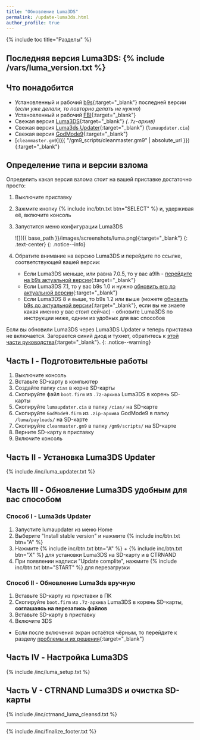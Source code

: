 ```yaml
---
title: "Обновление Luma3DS"
permalink: /update-luma3ds.html
author_profile: true
---
```

{% include toc title="Разделы" %}

## Последняя версия Luma3DS: {% include /vars/luma_version.txt %}

## Что понадобится

* Установленный и рабочий [b9s](updating-b9s){:target="_blank"} последней версии (*если уже делали, то повторно делать не нужно*)
* Установленный и рабочий [FBI](fbi){:target="_blank"}
* Свежая версия [Luma3DS](https://github.com/AuroraWright/Luma3DS/releases/latest){:target="_blank"} *(`.7z`-архив)*
* Свежая версия [Luma3ds Updater](https://github.com/KunoichiZ/lumaupdate/releases/latest){:target="_blank"} (`lumaupdater.cia`)
* Свежая версия [GodMode9](https://github.com/d0k3/GodMode9/releases/latest){:target="_blank"}
* [`cleanmaster.gm9`]({{ "/gm9_scripts/cleanmaster.gm9" | absolute_url }}){:target="_blank"}

## Определение типа и версии взлома 

Определить какая версия взлома стоит на вашей приставке достаточно просто: 

1. Выключите приставку
1. Зажмите кнопку {% include inc/btn.txt btn="SELECT" %} и, удерживая её, включите консоль
1. Запустится меню конфигурации Luma3DS

    ![]({{ base_path }}/images/screenshots/luma.png){:target="_blank"}
	{: .text-center}
    {: .notice--info}

1. Обратите внимание на версию Luma3DS и перейдите по ссылке, соответствующей вашей версии:
	+ Если Luma3DS меньше, или равна 7.0.5, то у вас a9lh - [перейдите на b9s актуальной версии](a9lh-to-b9s){:target="_blank"}
	+ Если Luma3DS 7.1, то у вас b9s 1.0 и нужно [обновить его до актуальной версии](updating-b9s){:target="_blank"}
	+ Если Luma3DS 8 и выше, то b9s 1.2 или выше (можете [обновить b9s до актуальной версии](updating-b9s){:target="_blank"}, если вы не знаете какая именно у вас стоит сейчас) - обновите Luma3DS по инструкции ниже, одним из удобных для вас способов
	
Если вы обновили Luma3DS через Luma3DS Updater и теперь приставка не включается. Загорается синий диод и тухнет, обратитесь к [этой части руководства](troubleshooting#3ds-не-включается-после-обновления-через-luma3ds-updater---загорается-синий-диод-и-тухнет){:target="_blank"}.
{: .notice--warning}
	
## Часть I - Подготовительные работы

1. Выключите консоль
1. Вставьте SD-карту в компьютер
1. Создайте папку `cias` в корне SD-карты
1. Скопируйте файл `boot.firm` из `.7z-архива` Luma3DS в корень SD-карты
1. Скопируйте `lumaupdater.cia` в папку `/cias/` на SD-карте
1. Скопируйте `GodMode9.firm` из `.zip-архива` GodMode9 в папку `/luma/payloads/` на SD-карте
1. Скопируйте `cleanmaster.gm9` в папку `/gm9/scripts/` на SD-карте
1. Верните SD-карту в приставку 
1. Включите консоль

## Часть II - Установка Luma3DS Updater

{% include /inc/luma_updater.txt %}

## Часть III - Обновление Luma3DS удобным для вас способом

### Способ I - Luma3ds Updater

1. Запустите lumaupdater из меню Home
1. Выберите "Install stable version" и нажмите {% include inc/btn.txt btn="A" %}
1. Нажмите {% include inc/btn.txt btn="A" %} + {% include inc/btn.txt btn="X" %} для установки Luma3DS на SD-карту и в CTRNAND
1. При появлении надписи "Update complite", нажмите {% include inc/btn.txt btn="START" %} для перезагрузки

### Способ II - Обновление Luma3ds вручную
  
1. Вставьте SD-карту из приставки в ПК
1. Скопируйте `boot.firm` из `.7z-архива` Luma3DS в корень SD-карты, **соглашаясь на перезапись файлов**
1. Вставьте SD-карту в приставку
1. Включите 3DS
  + Если после включения экран остаётся чёрным, то перейдите к разделу [проблемы и их решения](troubleshooting#черный-экран-при-загрузке-sysnand-после-установки-b9s){:target="_blank"}   

## Часть IV - Настройка Luma3DS

{% include /inc/luma_setup.txt %}

## Часть V - CTRNAND Luma3DS и очистка SD-карты 

{% include /inc/ctrnand_luma_cleansd.txt %}

___

{% include /inc/finalize_footer.txt %}